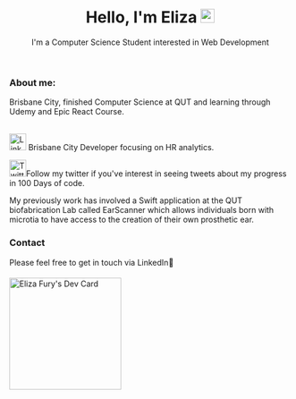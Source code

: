   <h1 align= 'center'> Hello, I'm Eliza <img src="https://media.giphy.com/media/hvRJCLFzcasrR4ia7z/giphy.gif" width="25px"> </h1>
    <p align="center"> I'm a Computer Science Student interested in Web Development</u></p>
 
<br>
<div align="left">
<h3> About me: </h3>
Brisbane City, finished Computer Science at QUT and learning through Udemy and Epic React Course.
<br>
<br>

<a href="https://www.linkedin.com/in/eliza-fury-3004b3110/" target="_blank"><img src="https://raw.githubusercontent.com/nakulbhati/nakulbhati/master/contain/in.png" alt="LinkedIn" width="30"></a> 
Brisbane City Developer focusing on HR analytics.

<a href="https://twitter.com/FuryEliza" target="_blank"><img src="https://raw.githubusercontent.com/nakulbhati/nakulbhati/master/contain/tw.png" alt="Twitter" width="30"></a>Follow my twitter if you've interest in seeing tweets about my progress in 100 Days of code.

My previously work has involved a Swift application at the QUT biofabrication Lab called EarScanner which allows individuals born with microtia to have access to the creation of their own prosthetic ear. 

### Contact

Please feel free to get in touch via LinkedIn👸 

####

<img src="https://api.daily.dev/devcards/dbb0ab889c0147c799b535fc5db44426.png?r=ijm" width="200" alt="Eliza Fury's Dev Card" /></a>
</div>
